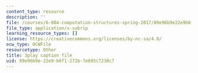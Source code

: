 ```yaml
---
content_type: resource
description: ''
file: /courses/6-004-computation-structures-spring-2017/89e96b9e22e9b6f1272b7e695c7238c7_PmOq8G_hs4o.srt
file_type: application/x-subrip
learning_resource_types: []
license: https://creativecommons.org/licenses/by-nc-sa/4.0/
ocw_type: OCWFile
resourcetype: Other
title: 3play caption file
uid: 89e96b9e-22e9-b6f1-272b-7e695c7238c7
---
```

